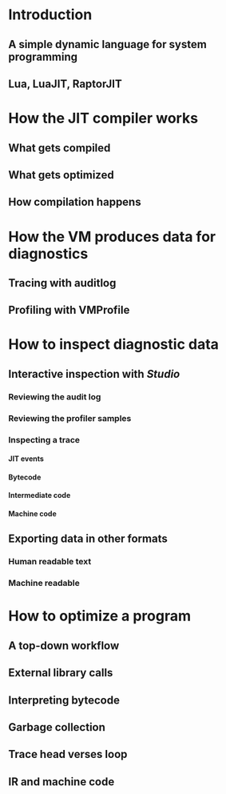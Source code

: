 # Introduction

## A simple dynamic language for system programming

## Lua, LuaJIT, RaptorJIT


# How the JIT compiler works

## What gets compiled

## What gets optimized

## How compilation happens



# How the VM produces data for diagnostics

## Tracing with auditlog

## Profiling with VMProfile


# How to inspect diagnostic data

## Interactive inspection with *Studio*

### Reviewing the audit log

### Reviewing the profiler samples

### Inspecting a trace

#### JIT events

#### Bytecode

#### Intermediate code

#### Machine code

## Exporting data in other formats

### Human readable text

### Machine readable


# How to optimize a program

## A top-down workflow

## External library calls

## Interpreting bytecode

## Garbage collection

## Trace head verses loop

## IR and machine code

